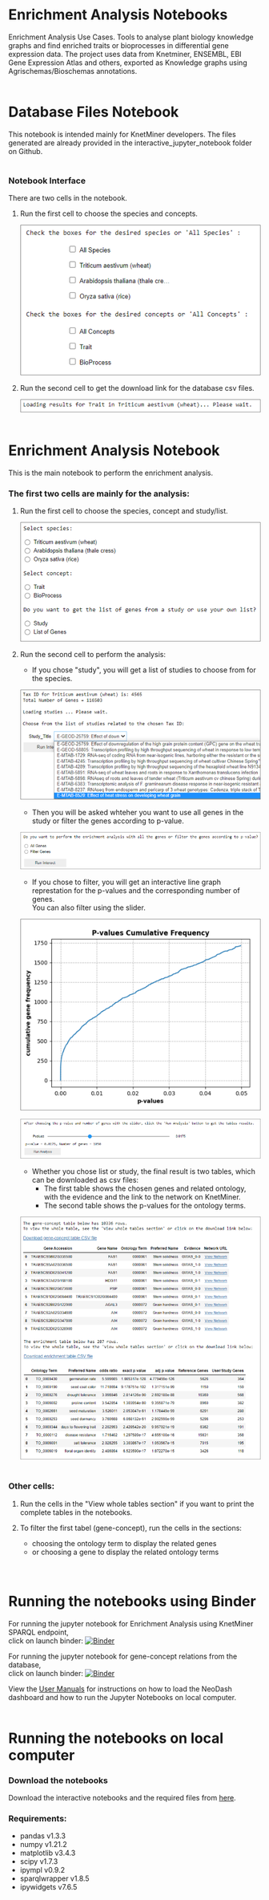 # Enrichment Analysis Notebooks 
Enrichment Analysis Use Cases. Tools to analyse plant biology knowledge graphs and find enriched traits or bioprocesses in differential gene expression data. The project uses data from Knetminer, ENSEMBL, EBI Gene Expression Atlas and others, exported as Knowledge graphs using Agrischemas/Bioschemas annotations.
<br>
<br>

# Database Files Notebook
This notebook is intended mainly for KnetMiner developers. The files generated are already provided in the interactive_jupyter_notebook folder on Github.
<br>
<br>

### Notebook Interface
There are two cells in the notebook.

1. Run the first cell to choose the species and concepts.

    ![image](https://github.com/Rothamsted/knetgraphs-gene-traits/blob/main/images_for_HTML/GeneConcept1.PNG?raw=true)

2. Run the second cell to get the download link for the database csv files.

    ![image](https://github.com/Rothamsted/knetgraphs-gene-traits/blob/main/images_for_HTML/GeneConcept2.PNG?raw=true)
    <br>
    <br>

# Enrichment Analysis Notebook
This is the main notebook to perform the enrichment analysis.

### The first two cells are mainly for the analysis:

1. Run the first cell to choose the species, concept and study/list.

    ![image](https://github.com/Rothamsted/knetgraphs-gene-traits/blob/main/images_for_HTML/EnrichmentAnalysis1.PNG?raw=true)

2. Run the second cell to perform the analysis:

    - If you chose "study", you will get a list of studies to choose from for the species.

    ![image](https://github.com/Rothamsted/knetgraphs-gene-traits/blob/main/images_for_HTML/EnrichmentAnalysis2.PNG?raw=true)

    - Then you will be asked whteher you want to use all genes in the study or filter the genes according to p-value.

    ![image](https://github.com/Rothamsted/knetgraphs-gene-traits/blob/main/images_for_HTML/EnrichmentAnalysis3.PNG?raw=true)

    - If you chose to filter, you will get an interactive line graph represtation for the p-values and the corresponding number of genes.<br>
    You can also filter using the slider.

    ![image](https://github.com/Rothamsted/knetgraphs-gene-traits/blob/main/images_for_HTML/EnrichmentAnalysis4.PNG?raw=true)

    ![image](https://github.com/Rothamsted/knetgraphs-gene-traits/blob/main/images_for_HTML/EnrichmentAnalysis5.PNG?raw=true)

    - Whether you chose list or study, the final result is two tables, which can be downloaded as csv files:<br>
        - The first table shows the chosen genes and related ontology, with the evidence and the link to the network on KnetMiner.<br>
        - The second table shows the p-values for the ontology terms.

    ![image](https://github.com/Rothamsted/knetgraphs-gene-traits/blob/main/images_for_HTML/EnrichmentAnalysis6.PNG?raw=true)
    <br>
    <br>

### Other cells:

1. Run the cells in the "View whole tables section" if you want to print the complete tables in the notebooks.

2. To filter the first tabel (gene-concept), run the cells in the sections:
    - choosing the ontology term to display the related genes
    - or choosing a gene to display the related ontology terms
    <br>
    <br>

# Running the notebooks using Binder
For running the jupyter notebook for Enrichment Analysis using KnetMiner SPARQL endpoint,<br>click on launch binder:
[![Binder](https://mybinder.org/badge_logo.svg)](https://mybinder.org/v2/gh/Rothamsted/knetgraphs-gene-traits/HEAD?labpath=interactive_jupyter_notebook%2FKnetMiner_SPARQL_EA.ipynb)

For running the jupyter notebook for gene-concept relations from the database,<br>click on launch binder:
[![Binder](https://mybinder.org/badge_logo.svg)](https://mybinder.org/v2/gh/Rothamsted/knetgraphs-gene-traits/HEAD?labpath=interactive_jupyter_notebook%2FGeneConcept_database_relations.ipynb)

View the [User Manuals](https://github.com/Rothamsted/knetgraphs-gene-traits/blob/main/User%20Manuals.pdf) for instructions on how to load the NeoDash dashboard and how to run the Jupyter Notebooks on local computer.
<br>
<br>

# Running the notebooks on local computer

### Download the notebooks
Download the interactive notebooks and the required files from [here](https://github.com/Rothamsted/knetgraphs-gene-traits/raw/main/interactive_jupyter_notebook.zip). 


### Requirements:
- pandas v1.3.3 
- numpy v1.21.2
- matplotlib v3.4.3
- scipy v1.7.3
- ipympl v0.9.2
- sparqlwrapper v1.8.5
- ipywidgets v7.6.5
